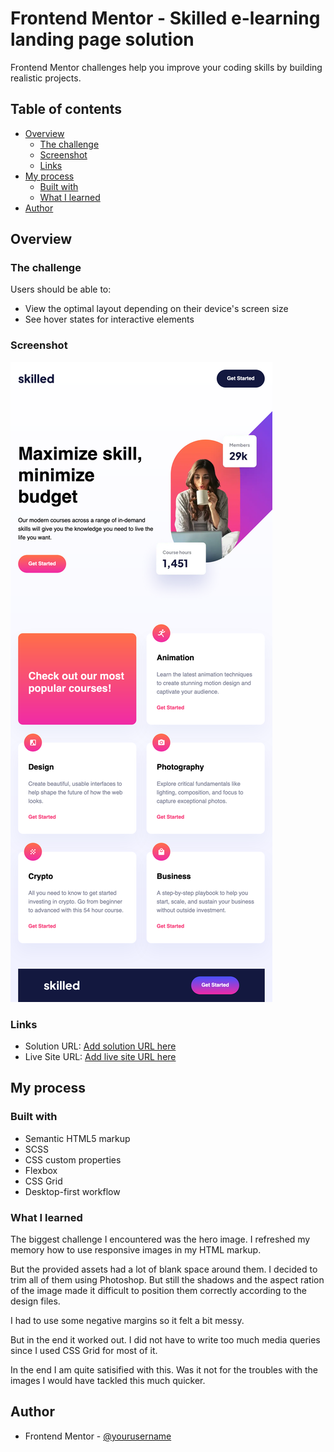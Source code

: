 # Frontend Mentor - Skilled e-learning landing page solution

Frontend Mentor challenges help you improve your coding skills by building realistic projects.

## Table of contents

- [Overview](#overview)
  - [The challenge](#the-challenge)
  - [Screenshot](#screenshot)
  - [Links](#links)
- [My process](#my-process)
  - [Built with](#built-with)
  - [What I learned](#what-i-learned)
- [Author](#author)

## Overview

### The challenge

Users should be able to:

- View the optimal layout depending on their device's screen size
- See hover states for interactive elements

### Screenshot

![](./screenshot.png)

### Links

- Solution URL: [Add solution URL here](https://your-solution-url.com)
- Live Site URL: [Add live site URL here](https://your-live-site-url.com)

## My process

### Built with

- Semantic HTML5 markup
- SCSS
- CSS custom properties
- Flexbox
- CSS Grid
- Desktop-first workflow

### What I learned

The biggest challenge I encountered was the hero image. I refreshed my memory how to use responsive images in my HTML markup.

But the provided assets had a lot of blank space around them. I decided to trim all of them using Photoshop. But still the shadows and the aspect ration of the image made it difficult to position them correctly according to the design files.

I had to use some negative margins so it felt a bit messy.

But in the end it worked out. I did not have to write too much media queries since I used CSS Grid for most of it.

In the end I am quite satisified with this. Was it not for the troubles with the images I would have tackled this much quicker.

## Author

- Frontend Mentor - [@yourusername](https://www.frontendmentor.io/profile/yourusername)

